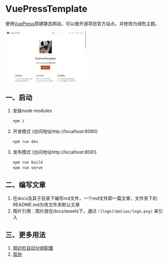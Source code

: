 # VuePressTemplate

使用[VuePress](https://vuepress.vuejs.org/)搭建静态网站，可以做开源项目官方站点，并修改为绿色主题。

<img src="https://raw.githubusercontent.com/MasonLiuChn/VuePressTemplate/master/readme.jpg" width="50%" height="50%" />

## 一、启动

1. 安装node modules
    ```bash
    npm i
    ```
2. 开发模式  (访问地址http://localhost:8080)
    ```bash
    npm run dev
    ```
3. 发布模式  (访问地址http://localhost:8081)
    ```bash
    npm run build
    npm run serve
    ```

## 二、编写文章

1. 在docs及其子目录下编写md文件，一个md文件即一篇文章，文件夹下的README.md为改文件夹默认文章
2. 图片引用：图片放在docs/assets下，通过 `![logo](@alias/logo.png)` 来引入

## 三、更多用法

1. [侧边栏自动分组配置](https://shanyuhai123.github.io/vuepress-plugin-auto-sidebar/features/markdown-file-config.html#多个分组)
2. [其他](https://vuepress.vuejs.org/zh/guide/assets.html)